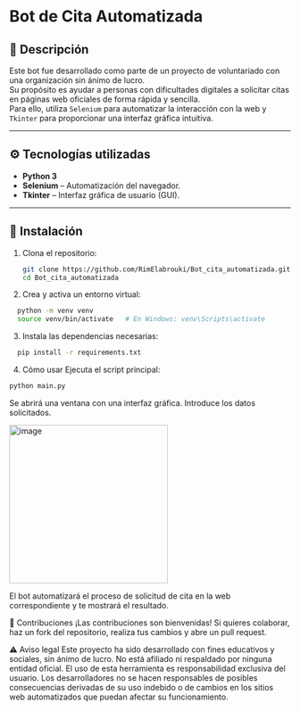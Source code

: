 # Bot de Cita Automatizada

## 🤖 Descripción

Este bot fue desarrollado como parte de un proyecto de voluntariado con una organización sin ánimo de lucro.  
Su propósito es ayudar a personas con dificultades digitales a solicitar citas en páginas web oficiales de forma rápida y sencilla.  
Para ello, utiliza `Selenium` para automatizar la interacción con la web y `Tkinter` para proporcionar una interfaz gráfica intuitiva.

---

## ⚙️ Tecnologías utilizadas

- **Python 3**
- **Selenium** – Automatización del navegador.
- **Tkinter** – Interfaz gráfica de usuario (GUI).

---

## 🚀 Instalación

1. Clona el repositorio:
   ```bash
   git clone https://github.com/RimElabrouki/Bot_cita_automatizada.git
   cd Bot_cita_automatizada

2. Crea y activa un entorno virtual:
 ```bash
   python -m venv venv
   source venv/bin/activate   # En Windows: venv\Scripts\activate
 ```
3. Instala las dependencias necesarias:
 ```bash
   pip install -r requirements.txt
  ```

4. Cómo usar
Ejecuta el script principal:

 ```bash
python main.py
  ```
Se abrirá una ventana con una interfaz gráfica. Introduce los datos solicitados.

<img width="284" alt="image" src="https://github.com/user-attachments/assets/9be07955-5fa5-4a32-ae90-529e542589b9" />

El bot automatizará el proceso de solicitud de cita en la web correspondiente y te mostrará el resultado.

🤝 Contribuciones
¡Las contribuciones son bienvenidas!
Si quieres colaborar, haz un fork del repositorio, realiza tus cambios y abre un pull request.

⚠️ Aviso legal
Este proyecto ha sido desarrollado con fines educativos y sociales, sin ánimo de lucro.
No está afiliado ni respaldado por ninguna entidad oficial.
El uso de esta herramienta es responsabilidad exclusiva del usuario.
Los desarrolladores no se hacen responsables de posibles consecuencias derivadas de su uso indebido o de cambios en los sitios web automatizados que puedan afectar su funcionamiento.
